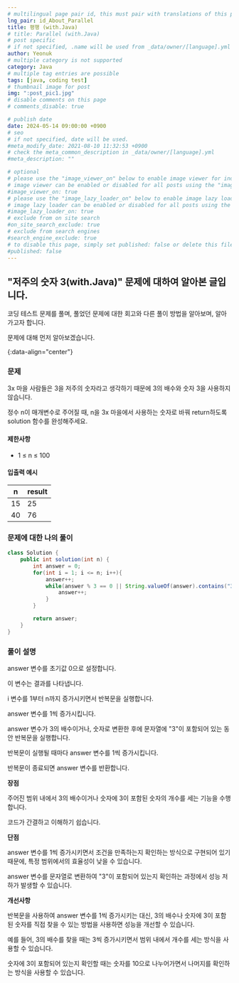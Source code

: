 ```yaml
---
# multilingual page pair id, this must pair with translations of this page. (This name must be unique)
lng_pair: id_About_Parallel
title: 평행 (with.Java)
# title: Parallel (with.Java)
# post specific
# if not specified, .name will be used from _data/owner/[language].yml
author: Yeonuk
# multiple category is not supported
category: Java
# multiple tag entries are possible
tags: [java, coding test]
# thumbnail image for post
img: ":post_pic1.jpg"
# disable comments on this page
# comments_disable: true

# publish date
date: 2024-05-14 09:00:00 +0900
# seo
# if not specified, date will be used.
#meta_modify_date: 2021-08-10 11:32:53 +0900
# check the meta_common_description in _data/owner/[language].yml
#meta_description: ""

# optional
# please use the "image_viewer_on" below to enable image viewer for individual pages or posts (_posts/ or [language]/_posts folders).
# image viewer can be enabled or disabled for all posts using the "image_viewer_posts: true" setting in _data/conf/main.yml.
#image_viewer_on: true
# please use the "image_lazy_loader_on" below to enable image lazy loader for individual pages or posts (_posts/ or [language]/_posts folders).
# image lazy loader can be enabled or disabled for all posts using the "image_lazy_loader_posts: true" setting in _data/conf/main.yml.
#image_lazy_loader_on: true
# exclude from on site search
#on_site_search_exclude: true
# exclude from search engines
#search_engine_exclude: true
# to disable this page, simply set published: false or delete this file
#published: false
---
```


<!-- outline-start -->

## "저주의 숫자 3(with.Java)" 문제에 대하여 알아본 글입니다.

코딩 테스트 문제를 풀며, 풀었던 문제에 대한 회고와 다른 풀이 방법을 알아보며, 알아가고자 합니다.

문제에 대해 먼저 알아보겠습니다.

{:data-align="center"}

<!-- outline-end -->

### 문제

3x 마을 사람들은 3을 저주의 숫자라고 생각하기 때문에 3의 배수와 숫자 3을 사용하지 않습니다.

정수 n이 매개변수로 주어질 때, n을 3x 마을에서 사용하는 숫자로 바꿔 return하도록 solution 함수를 완성해주세요.

#### 제한사항

- 1 ≤ n ≤ 100

#### 입출력 예시

<!-- | keyinput                                  | board    | result  |
| ----------------------------------------- | -------- | ------- |
| ["left", "right", "up", "right", "right"] | [11, 11] | [2, 1]  |
| ["down", "down", "down", "down", "down"]  | [7, 9]   | [0, -4] | -->

| n   | result |
| --- | ------ |
| 15  | 25     |
| 40  | 76     |

### 문제에 대한 나의 풀이

```java
class Solution {
    public int solution(int n) {
        int answer = 0;
        for(int i = 1; i <= n; i++){
            answer++;
            while(answer % 3 == 0 || String.valueOf(answer).contains("3")){
                answer++;
            }
        }

        return answer;
    }
}
```

### 풀이 설명

answer 변수를 초기값 0으로 설정합니다.

이 변수는 결과를 나타냅니다.

i 변수를 1부터 n까지 증가시키면서 반복문을 실행합니다.

answer 변수를 1씩 증가시킵니다.

answer 변수가 3의 배수이거나, 숫자로 변환한 후에 문자열에 "3"이 포함되어 있는 동안 반복문을 실행합니다.

반복문이 실행될 때마다 answer 변수를 1씩 증가시킵니다.

반복문이 종료되면 answer 변수를 반환합니다.

**장점**

주어진 범위 내에서 3의 배수이거나 숫자에 3이 포함된 숫자의 개수를 세는 기능을 수행합니다.

코드가 간결하고 이해하기 쉽습니다.

**단점**

answer 변수를 1씩 증가시키면서 조건을 만족하는지 확인하는 방식으로 구현되어 있기 때문에, 특정 범위에서의 효율성이 낮을 수 있습니다.

answer 변수를 문자열로 변환하여 "3"이 포함되어 있는지 확인하는 과정에서 성능 저하가 발생할 수 있습니다.

**개선사항**

반복문을 사용하여 answer 변수를 1씩 증가시키는 대신, 3의 배수나 숫자에 3이 포함된 숫자를 직접 찾을 수 있는 방법을 사용하면 성능을 개선할 수 있습니다.

예를 들어, 3의 배수를 찾을 때는 3씩 증가시키면서 범위 내에서 개수를 세는 방식을 사용할 수 있습니다.

숫자에 3이 포함되어 있는지 확인할 때는 숫자를 10으로 나누어가면서 나머지를 확인하는 방식을 사용할 수 있습니다.
